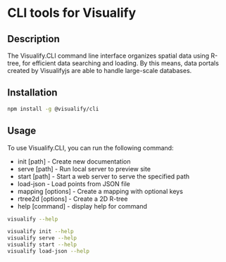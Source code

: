 # CLI tools for Visualify

## Description

The Visualify.CLI command line interface organizes spatial data using R-tree, 
for efficient data searching and loading. 
By this means, data portals created by Visualifyjs are able to handle large-scale databases.

## Installation

```bash
npm install -g @visualify/cli
```

## Usage

To use Visualify.CLI, you can run the following command:

-   init [path] - Create new documentation
-   serve [path] - Run local server to preview site
-   start [path] - Start a web server to serve the specified path
-   load-json <path> - Load points from JSON file
-   mapping [options] <path> - Create a mapping with optional keys
-   rtree2d [options] <path> - Create a 2D R-tree
-   help [command] - display help for command

```bash
visualify --help

visualify init --help
visualify serve --help
visualify start --help
visualify load-json --help
```
